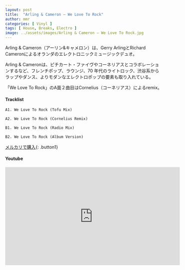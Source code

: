 ```yaml
---
layout: post
title:  "Arling & Cameron – We Love To Rock"
author: mmr
categories: [ Vinyl ]
tags: [ House, Breaks, Electro ]
image: ../assets/images/Arling & Cameron – We Love To Rock.jpg
---
```


Arling & Cameron（アーリン&キャメロン）は、Gerry ArlingとRichard Cameronによるオランダのエレクトロニックミュージックデュオ。

Arling & Cameronは、ピチカート・ファイヴやコーネリアスとコラボレーションするなど、フレンチポップ、ラウンジ、70 年代のライトロック、渋谷系からラップやダンス、よりモダンなエレクトロポップの要素も取り入れている。

「We Love To Rock」のA面２曲目はCornelius（コーネリアス）によるremix。

#### Tracklist
```md
A1. We Love To Rock (Tofu Mix)

A2. We Love To Rock (Cornelius Remix)

B1. We Love To Rock (Radio Mix)

B2. We Love To Rock (Album Version)
```

[メルカリで購入](https://jp.mercari.com/item/m48539410251?afid=6142608987){: .button1}

#### Youtube
<iframe width="560" height="315" src="https://www.youtube.com/embed/JjYWeSMvoTc?si=DxlvT0pq75b31NBE" title="YouTube video player" frameborder="0" allow="accelerometer; autoplay; clipboard-write; encrypted-media; gyroscope; picture-in-picture; web-share" referrerpolicy="strict-origin-when-cross-origin" allowfullscreen></iframe>